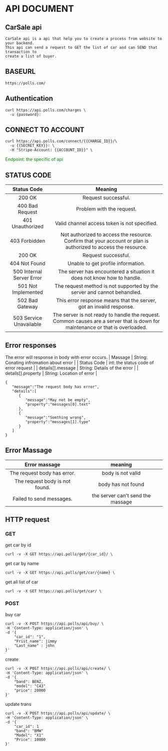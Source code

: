 # API DOCUMENT

## CarSale api

    CarSale api is a api that help you to create a process from website to your backend.
    This api can send a request to GET the list of car and can SEND that transaction to
    create a list of buyer.

## BASEURL

```
https://polls.com/
```

## Authentication

```
curl https://api.polls.com/charges \
  -u {password}:
```

## CONNECT TO ACCOUNT

```
curl https://api.polls.com/connect/{{CHARGE_ID}}/\
  -u {{SECRET_KEY}}: \
  -H "Stripe-Account: {{ACCOUNT_ID}}" \
```

<span style="color: green">Endpoint: the specific of api</span>

## STATUS CODE

|        Status Code        |                                                            Meaning                                                            |
| :-----------------------: | :---------------------------------------------------------------------------------------------------------------------------: |
|          200 OK           |                                                      Request successful.                                                      |
|      400 Bad Request      |                                                   Problem with the request.                                                   |
|     401 Unauthorized      |                                         Valid channel access token is not specified.                                          |
|       403 Forbidden       |        Not authorized to access the resource. Confirm that your account or plan is authorized to access the resource.         |
|          200 OK           |                                                      Request successful.                                                      |
|       404 Not Found       |                                              Unable to get profile information.                                               |
| 500 Internal Server Error |                            The server has encountered a situation it does not know how to handle.                             |
|    501 Not Implemented    |                            The request method is not supported by the server and cannot behandled.                            |
|      502 Bad Gateway      |                              This error response means that the server, got an invalid response.                              |
|  503 Service Unavailable  | The server is not ready to handle the request. Common causes are a server that is down for maintenance or that is overloaded. |

## Error responses

The error will response in body with error occurs.
| Massage | String: Conating infromation about error |
| Status Code | int: the status code of error request |
| details[].message | String: Details of the error |
| details[].property | String: Location of error |

```
{
   "message":"The request body has error",
   "details":[
      {
         "message":"May not be empty",
         "property":"messages[0].text"
      },
      {
         "message":"Somthing wrong",
         "property":"messages[1].type"
      }
   ]
}
```

## Error Massage

|         Error massage          |              meaning              |
| :----------------------------: | :-------------------------------: |
|  The request body has error.   |         body is not valid         |
| The request body is not found. |        body has not found         |
|    Failed to send messages.    | the server can't send the massage |

## HTTP request

### GET

get car by id

```
curl -v -X GET https://api.polls/get/{car_id}/ \
```

get car by name

```
curl -v -X GET https://api.polls/get/car/{name} \
```

get all list of car

```
curl -v -X GET https://api.polls/get/car/ \
```

### POST

buy car

```
curl -v -X POST https://api.polls/api/buy/ \
-H 'Content-Type: application/json' \
-d '{
    "car_id": "1",
    "Frist_name": jimmy
    "Last_name" : john
}'
```

create

```
curl -v -X POST https://api.polls/api/create/ \
-H 'Content-Type: application/json' \
-d '{
    "band": BENZ,
    "model": "C43"
    "price": 20000
}'
```

update trans

```
curl -v -X POST https://api.polls/api/update/ \
-H 'Content-Type: application/json' \
-d '{
    "car_id": 1
    "band": "BMW"
    "Model": "X1"
    "Price": 10000
}'
```
